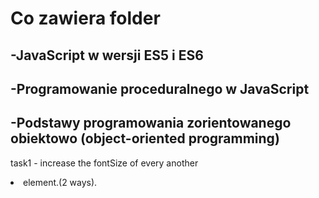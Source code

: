 # Co zawiera folder
## -JavaScript w wersji ES5 i ES6
## -Programowanie proceduralnego w JavaScript
## -Podstawy programowania zorientowanego obiektowo (object-oriented programming)

task1 - increase the fontSize of every another <li> element.(2 ways).
  
